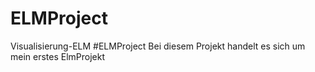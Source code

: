 # ELMProject
Visualisierung-ELM
#ELMProject
Bei diesem Projekt handelt es sich um mein erstes ElmProjekt